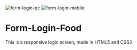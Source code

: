 ![form-login-pc](https://github.com/josafatngoma/Form-Login-Food/assets/110294216/82af63ce-0a94-4302-a419-5a667c8425d7)
![form-login-mobile](https://github.com/josafatngoma/Form-Login-Food/assets/110294216/7d56b7bd-de8e-4b9e-8de2-4ede2cda8be4)

# Form-Login-Food
This is a responsive login screen, made in HTML5 and CSS3

